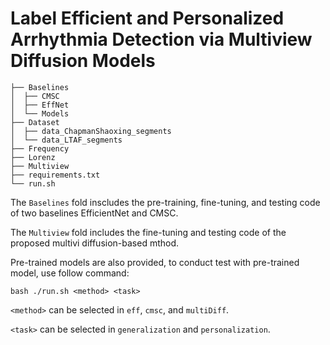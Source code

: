 # Label Efficient and Personalized Arrhythmia Detection via Multiview Diffusion Models

```shell
├── Baselines
│  ├── CMSC
│  ├── EffNet
│  └── Models
├── Dataset
│  ├── data_ChapmanShaoxing_segments
│  └── data_LTAF_segments
├── Frequency
├── Lorenz
├── Multiview
├── requirements.txt
└── run.sh
```

The `Baselines` fold inscludes the pre-training, fine-tuning, and testing code of two baselines EfficientNet and CMSC.

The `Multiview` fold includes the fine-tuning and testing code of the proposed multivi diffusion-based mthod.

Pre-trained models are also provided, to conduct test with pre-trained model, use follow command:

```shell
bash ./run.sh <method> <task>
```

`<method>` can be selected in `eff`, `cmsc`, and `multiDiff`.

`<task>` can be selected in `generalization` and `personalization`.

